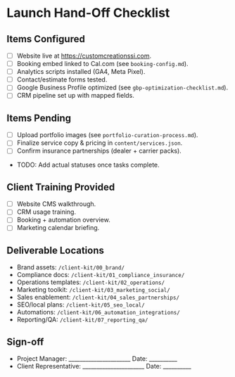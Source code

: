 # Launch Hand-Off Checklist

## Items Configured
- [ ] Website live at https://customcreationssi.com.
- [ ] Booking embed linked to Cal.com (see `booking-config.md`).
- [ ] Analytics scripts installed (GA4, Meta Pixel).
- [ ] Contact/estimate forms tested.
- [ ] Google Business Profile optimized (see `gbp-optimization-checklist.md`).
- [ ] CRM pipeline set up with mapped fields.

## Items Pending
- [ ] Upload portfolio images (see `portfolio-curation-process.md`).
- [ ] Finalize service copy & pricing in `content/services.json`.
- [ ] Confirm insurance partnerships (dealer + carrier packs).
- TODO: Add actual statuses once tasks complete.

## Client Training Provided
- [ ] Website CMS walkthrough.
- [ ] CRM usage training.
- [ ] Booking + automation overview.
- [ ] Marketing calendar briefing.

## Deliverable Locations
- Brand assets: `/client-kit/00_brand/`
- Compliance docs: `/client-kit/01_compliance_insurance/`
- Operations templates: `/client-kit/02_operations/`
- Marketing toolkit: `/client-kit/03_marketing_social/`
- Sales enablement: `/client-kit/04_sales_partnerships/`
- SEO/local plans: `/client-kit/05_seo_local/`
- Automations: `/client-kit/06_automation_integrations/`
- Reporting/QA: `/client-kit/07_reporting_qa/`

## Sign-off
- Project Manager: ______________________ Date: __________
- Client Representative: ______________________ Date: __________
